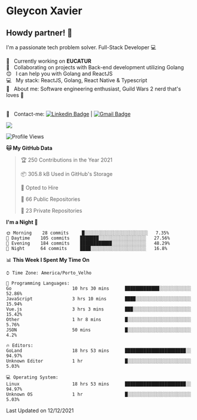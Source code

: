 # Gleycon Xavier

## Howdy partner! 👋

I'm a passionate tech problem solver.
Full-Stack Developer :computer:

 :rocket:  &nbsp; Currently working on **EUCATUR**
 <br/> :purple_heart: &nbsp; Collaborating on projects with Back-end development utilizing Golang
 <br/> :blush: &nbsp; I can help you with Golang and ReactJS
 <br/> :computer: &nbsp; My stack: ReactJS, Golang, React Native & Typescript
 <br/> 💬  &nbsp; About me: Software engineering enthusiast, Guild Wars 2 nerd that's loves :apple:
 <br/>
 <br/>
 <br/> :email: &nbsp; Contact-me: [![Linkedin Badge](https://img.shields.io/badge/-GleyconXavier-blue?style=flat-square&logo=Linkedin&logoColor=white&link=https://www.linkedin.com/in/gleyconxavier/)](https://www.linkedin.com/in/gleyconxavier/) 
| 
[![Gmail Badge](https://img.shields.io/badge/-gleyconxcarlos@gmail.com-c14438?style=flat-square&logo=Gmail&logoColor=white&link=mailto:gleyconxcarlos@gmail.com)](mailto:gleyconxcarlos@gmail.com)

![](https://komarev.com/ghpvc/?username=gleyconxavier)

<!--START_SECTION:waka-->
![Profile Views](http://img.shields.io/badge/Profile%20Views-0-blue)

**🐱 My GitHub Data** 

> 🏆 250 Contributions in the Year 2021
 > 
> 📦 305.8 kB Used in GitHub's Storage 
 > 
> 💼 Opted to Hire
 > 
> 📜 66 Public Repositories 
 > 
> 🔑 23 Private Repositories  
 > 
**I'm a Night 🦉** 

```text
🌞 Morning    28 commits     █░░░░░░░░░░░░░░░░░░░░░░░░   7.35% 
🌆 Daytime    105 commits    ███████░░░░░░░░░░░░░░░░░░   27.56% 
🌃 Evening    184 commits    ████████████░░░░░░░░░░░░░   48.29% 
🌙 Night      64 commits     ████░░░░░░░░░░░░░░░░░░░░░   16.8%

```


📊 **This Week I Spent My Time On** 

```text
⌚︎ Time Zone: America/Porto_Velho

💬 Programming Languages: 
Go                       10 hrs 30 mins      █████████████░░░░░░░░░░░░   52.86% 
JavaScript               3 hrs 10 mins       ████░░░░░░░░░░░░░░░░░░░░░   15.94% 
Vue.js                   3 hrs 3 mins        ███░░░░░░░░░░░░░░░░░░░░░░   15.42% 
Other                    1 hr 8 mins         █░░░░░░░░░░░░░░░░░░░░░░░░   5.76% 
JSON                     50 mins             █░░░░░░░░░░░░░░░░░░░░░░░░   4.2%

🔥 Editors: 
GoLand                   18 hrs 53 mins      ███████████████████████░░   94.97% 
Unknown Editor           1 hr                █░░░░░░░░░░░░░░░░░░░░░░░░   5.03%

💻 Operating System: 
Linux                    18 hrs 53 mins      ███████████████████████░░   94.97% 
Unknown OS               1 hr                █░░░░░░░░░░░░░░░░░░░░░░░░   5.03%

```


 Last Updated on 12/12/2021
<!--END_SECTION:waka-->
